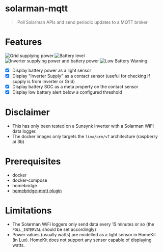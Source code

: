 # solarman-mqtt
> Poll Solarman APIs and send periodic updates to a MQTT broker

# Features
![Grid supplying power](./docs/images/1.PNG)
![Battery level](./docs/images/2.PNG)
![Inverter supplying power and battery power](./docs/images/3.PNG)
![Low Battery Warning](./docs/images/4.PNG)

- [x] Display battery power as a light sensor
- [x] Display "Inverter Supply" as a contact sensor (useful for checking if supply is from Inverter or Grid)
- [x] Display battery SOC as a meta property on the contact sensor
- [x] Display low battery alert below a configured threshold

# Disclaimer
- This has only been tested on a Sunsynk inverter with a Solarman WiFi data logger. 
- The docker images only targets the `linx/arm/v7` architecture (raspberry pi 3b)

# Prerequisites
- docker
- docker-compose
- homebridge
- [homebridge-mqtt plugin](https://github.com/cflurin/homebridge-mqtt)

# Limitations
- The Solarman WiFi loggers only send data every 15 minutes or so (the `POLL_INTERVAL` should be set accordingly)
- Power values (usually watts) are modelled as a light sensor in HomeKit (in Lux). HomeKit does not support any sensor capable of displaying watts.
